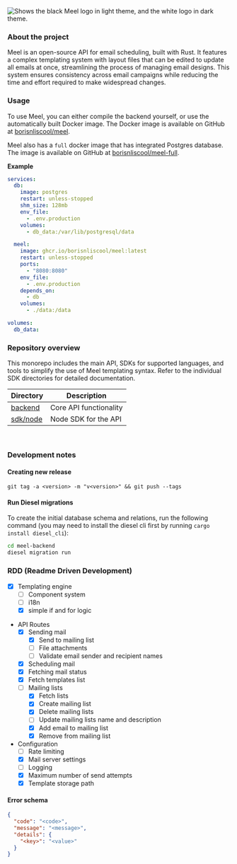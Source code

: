 <picture>
  <source media="(prefers-color-scheme: dark)" srcset="https://github.com/user-attachments/assets/c315ec64-9b66-4e75-955e-034a542def11">
  <source media="(prefers-color-scheme: light)" srcset="https://github.com/user-attachments/assets/707f7cb0-f921-4f26-aff7-6efa68cc3d37">
  <img alt="Shows the black Meel logo in light theme, and the white logo in dark theme." src="https://github.com/user-attachments/assets/707f7cb0-f921-4f26-aff7-6efa68cc3d37">
</picture>

### About the project

Meel is an open-source API for email scheduling, built with Rust. It features a complex templating system with layout
files that can be edited to update all emails at once, streamlining the process of managing email designs. This system
ensures consistency across email campaigns while reducing the time and effort required to make widespread changes.

### Usage

To use Meel, you can either compile the backend yourself, or use the automatically built Docker image. The Docker image
is available on GitHub at [borisnliscool/meel](https://github.com/borisnliscool/meel/pkgs/container/meel).

Meel also has a `full` docker image that has integrated Postgres database. The image is available on GitHub
at [borisnliscool/meel-full](https://github.com/borisnliscool/meel/pkgs/container/meel-full).

**Example**

```yml
services:
  db:
    image: postgres
    restart: unless-stopped
    shm_size: 128mb
    env_file:
      - .env.production
    volumes:
      - db_data:/var/lib/postgresql/data

  meel:
    image: ghcr.io/borisnliscool/meel:latest
    restart: unless-stopped
    ports:
      - "8080:8080"
    env_file:
      - .env.production
    depends_on:
      - db
    volumes:
      - ./data:/data

volumes:
  db_data:
```

### Repository overview

This monorepo includes the main API, SDKs for supported languages, and tools to simplify the use of Meel templating
syntax.
Refer to the individual SDK directories for detailed documentation.

| Directory                      | Description            |
|--------------------------------|------------------------|
| [backend](crates/meel-backend) | Core API functionality |
| [sdk/node](./sdk/node)         | Node SDK for the API   |

<br/>

### Development notes

#### Creating new release

```
git tag -a <version> -m "v<version>" && git push --tags
```

#### Run Diesel migrations

To create the initial database schema and relations, run the following command
(you may need to install the diesel cli first by running `cargo install diesel_cli`):

```bash
cd meel-backend
diesel migration run
```

### RDD (Readme Driven Development)

- [x] Templating engine
    - [ ] Component system
    - [ ] i18n
    - [x] simple if and for logic
- API Routes
    - [x] Sending mail
        - [x] Send to mailing list
        - [ ] File attachments
        - [ ] Validate email sender and recipient names
    - [x] Scheduling mail
    - [x] Fetching mail status
    - [x] Fetch templates list
    - [ ] Mailing lists
        - [x] Fetch lists
        - [x] Create mailing list
        - [x] Delete mailing lists
        - [ ] Update mailing lists name and description
        - [x] Add email to mailing list
        - [x] Remove from mailing list
- Configuration
    - [ ] Rate limiting
    - [x] Mail server settings
    - [ ] Logging
    - [x] Maximum number of send attempts
    - [x] Template storage path

#### Error schema

```json
{
  "code": "<code>",
  "message": "<message>",
  "details": {
    "<key>": "<value>"
  }
}

```
